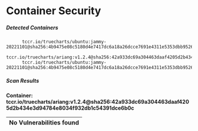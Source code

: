 # Container Security

##### Detected Containers

          tccr.io/truecharts/ubuntu:jammy-20221101@sha256:4b9475e08c5180d4e7417dc6a18a26dcce7691e4311e5353dbb952645c5ff43f
          tccr.io/truecharts/ariang:v1.2.4@sha256:42a933dc69a304463daaf4205d2b434e3d94784e8034f932db1c54391dce6b0c
          tccr.io/truecharts/ubuntu:jammy-20221101@sha256:4b9475e08c5180d4e7417dc6a18a26dcce7691e4311e5353dbb952645c5ff43f

##### Scan Results

**Container: tccr.io/truecharts/ariang:v1.2.4@sha256:42a933dc69a304463daaf4205d2b434e3d94784e8034f932db1c54391dce6b0c**



| No Vulnerabilities found         |
|:---------------------------------|

